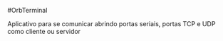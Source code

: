 #OrbTerminal

Aplicativo para  se comunicar abrindo portas seriais, portas TCP e UDP como cliente ou servidor
